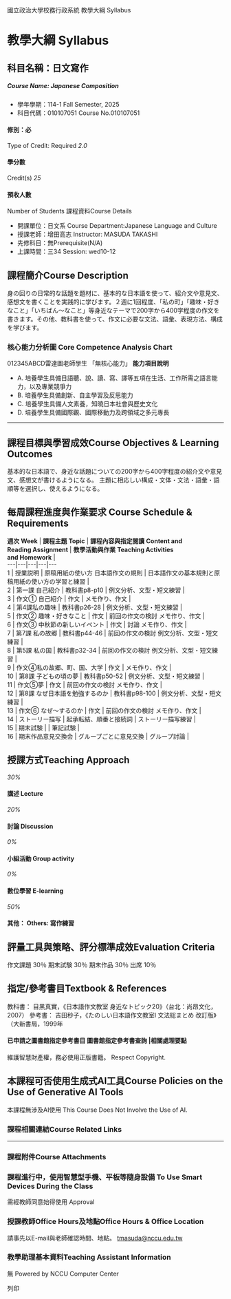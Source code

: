 國立政治大學校務行政系統 教學大綱 Syllabus
# 教學大綱 Syllabus
##  科目名稱：日文寫作 
#####  Course Name: Japanese Composition
  * 學年學期：114-1 Fall Semester, 2025 
  * 科目代碼：010107051 Course No.010107051


#### 修別：必
Type of Credit: Required 
_2.0_
#### 學分數
Credit(s)
_25_
#### 預收人數
Number of Students
課程資料Course Details
  * 開課單位：日文系 Course Department:Japanese Language and Culture 
  * 授課老師：增田高志 Instructor: MASUDA TAKASHI 
  * 先修科目：無Prerequisite(N/A)
  * 上課時間：三34 Session: wed10-12


##  課程簡介Course Description
身の回りの日常的な話題を題材に、基本的な日本語を使って、紹介文や意見文、感想文を書くことを実践的に学びます。２週に1回程度、「私の町」「趣味・好きなこと」「いちばん～なこと」等身近なテーマで200字から400字程度の作文を書きます。その他、教科書を使って、作文に必要な文法、語彙、表現方法、構成を学びます。
###  核心能力分析圖 Core Competence Analysis Chart
012345ABCD雷達圖老師學生
「無核心能力」 
**能力項目說明**
  * A. 培養學生具備日語聽、說、讀、寫、譯等五項在生活、工作所需之語言能力，以及專業競爭力
  * B. 培養學生具備創新、自主學習及反思能力
  * C. 培養學生具備人文素養，知曉日本社會與歷史文化
  * D. 培養學生具備國際觀、國際移動力及跨領域之多元專長


* * *
##  課程目標與學習成效Course Objectives & Learning Outcomes 
基本的な日本語で、身近な話題についての200字から400字程度の紹介文や意見文、感想文が書けるようになる。
主題に相応しい構成・文体・文法・語彙・語順等を選択し、使えるようになる。 
##  每周課程進度與作業要求 Course Schedule & Requirements
**週次** **Week** |  **課程主題** **Topic** |  **課程內容與指定閱讀** **Content and  
Reading Assignment** |  **教學活動與作業** **Teaching Activities  
and Homework** |   
---|---|---|---|---  
1 |  授業説明  |  原稿用紙の使い方 日本語作文の規則 |  日本語作文の基本規則と原稿用紙の使い方の学習と練習 |   
2 |  第一課 自己紹介 |  教科書p8-p10 |  例文分析、文型・短文練習 |   
3 |  作文① 自己紹介 |  作文 |  メモ作り、作文 |   
4 |  第4課私の趣味 |  教科書p26-28 |  例文分析、文型・短文練習 |   
5 |  作文② 趣味・好きなこと |  作文 |  前回の作文の検討 メモ作り、作文 |   
6 |  作文③ 中秋節の新しいイベント |  作文 |  討論 メモ作り、作文 |   
7 |  第7課 私の故郷 |  教科書p44-46 |  前回の作文の検討 例文分析、文型・短文練習 |   
8 |  第5課 私の国 |  教科書p32-34 |  前回の作文の検討 例文分析、文型・短文練習 |   
9 |  作文④私の故郷、町、国、大学 | 作文 |  メモ作り、作文 |   
10 |  第8課 子どもの頃の夢 |  教科書p50-52 |  例文分析、文型・短文練習 |   
11 |  作文⑤夢 |  作文 |  前回の作文の検討 メモ作り、作文 |   
12 |  第8課 なぜ日本語を勉強するのか |  教科書p98-100 |  例文分析、文型・短文練習 |   
13 |  作文⑥ なぜ～するのか |  作文 |  前回の作文の検討 メモ作り、作文 |   
14 |  ストーリー描写 |  起承転結、順番と接続詞 |  ストーリー描写練習 |   
15 |  期末試験 |  |  筆記試験 |   
16 |  期末作品意見交換会 |  グループごとに意見交換 |  グループ討論 |   
##  授課方式Teaching Approach
_30%_
####  講述 Lecture
_20%_
####  討論 Discussion
_0%_
####  小組活動 Group activity
_0%_
####  數位學習 E-learning
_50%_
####  其他： Others: 寫作練習 
##  評量工具與策略、評分標準成效Evaluation Criteria
作文課題 30％ 期末試験 30％ 期末作品 30％ 出席 10％ 
##  指定/參考書目Textbook & References
教科書：
目黑真實，《日本語作文教室 身近なトピック20》（台北：尚昂文化，2007）
參考書：
吉田秒子，《たのしい日本語作文教室Ⅰ 文法総まとめ 改訂版》（大新書局，1999年
####  已申請之圖書館指定參考書目  圖書館指定參考書查詢 |相關處理要點
維護智慧財產權，務必使用正版書籍。 Respect Copyright.
##  本課程可否使用生成式AI工具Course Policies on the Use of Generative AI Tools
本課程無涉及AI使用 This Course Does Not Involve the Use of AI.
###  課程相關連結Course Related Links
* * *
###  課程附件Course Attachments
###  課程進行中，使用智慧型手機、平板等隨身設備 To Use Smart Devices During the Class
需經教師同意始得使用  Approval
###  授課教師Office Hours及地點Office Hours & Office Location
請事先以E-mail與老師確認時間、地點。
tmasuda@nccu.edu.tw
###  教學助理基本資料Teaching Assistant Information
無
Powered by NCCU Computer Center
  
列印
